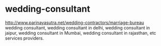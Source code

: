 # wedding-consultant
http://www.parinayasutra.net/wedding-contractors/marriage-bureau wedding consultant, wedding consultant in delhi, wedding consultant in jaipur, wedding consultant in Mumbai, wedding consultant in rajasthan, etc services providers.
